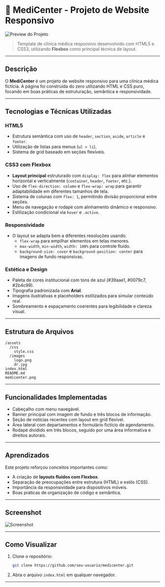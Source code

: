 
# 🏥 MediCenter - Projeto de Website Responsivo

![Preview do Projeto](./medicenter.png)

> Template de clínica médica responsivo desenvolvido com HTML5 e CSS3, utilizando **Flexbox** como principal técnica de layout.

---

## Descrição

O **MediCenter** é um projeto de website responsivo para uma clínica médica fictícia. A página foi construída do zero utilizando HTML e CSS puro, focando em boas práticas de estruturação, semântica e responsividade.

---

##  Tecnologias e Técnicas Utilizadas

###  HTML5
- Estrutura semântica com uso de `header`, `section`, `aside`, `article` e `footer`.
- Utilização de listas para menus (`ul > li`).
- Sistema de grid baseado em seções flexíveis.

###  CSS3 com Flexbox
- **Layout principal** estruturado com `display: flex` para alinhar elementos horizontal e verticalmente (`container`, `header`, `footer`, etc.).
- Uso de `flex-direction: column` e `flex-wrap: wrap` para garantir adaptabilidade em diferentes tamanhos de tela.
- Sistema de colunas com `flex: 1`, permitindo divisão proporcional entre seções.
- Menu de navegação e rodapé com alinhamento dinâmico e responsivo.
- Estilização condicional via `hover` e `.active`.

###  Responsividade
- O layout se adapta bem a diferentes resoluções usando:
  - `flex-wrap` para empilhar elementos em telas menores.
  - `max-width`, `min-width`, `width: 100%` para controle fluido.
  - `background-size: cover` e `background-position: center` para imagens de fundo responsivas.

###  Estética e Design
- Paleta de cores institucional com tons de azul (#39aae1, #0079c7, #2b4c99).
- Tipografia padronizada com **Arial**.
- Imagens ilustrativas e placeholders estilizados para simular conteúdo real.
- Sombreamento e espaçamento coerentes para legibilidade e clareza visual.

---

## Estrutura de Arquivos

```
/assets
  /css
    style.css
  /images
    logo.png
    dr.jpg
index.html
README.md
medicenter.png
```

---

##  Funcionalidades Implementadas

- Cabeçalho com menu navegável.
- Banner principal com imagem de fundo e três blocos de informação.
- Seção de notícias recentes com layout em grid flexível.
- Área lateral com departamentos e formulário fictício de agendamento.
- Rodapé dividido em três blocos, seguido por uma área informativa e direitos autorais.

---

##  Aprendizados

Este projeto reforçou conceitos importantes como:

- A criação de **layouts fluidos com Flexbox**.
- Separação de preocupações entre estrutura (HTML) e estilo (CSS).
- Importância da responsividade para dispositivos móveis.
- Boas práticas de organização de código e semântica.

---

##  Screenshot


![Screenshot](./medicenter.png)

---

## Como Visualizar

1. Clone o repositório:
   ```bash
   git clone https://github.com/seu-usuario/medicenter.git
   ```
2. Abra o arquivo `index.html` em qualquer navegador.

---
